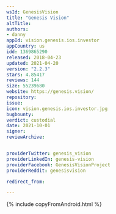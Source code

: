 ```yaml
---
wsId: GenesisVision
title: "Genesis Vision"
altTitle: 
authors:
- danny
appId: vision.genesis.ios.investor
appCountry: us
idd: 1369865290
released: 2018-04-23
updated: 2021-04-20
version: "2.2.3"
stars: 4.85417
reviews: 144
size: 55239680
website: https://genesis.vision/
repository: 
issue: 
icon: vision.genesis.ios.investor.jpg
bugbounty: 
verdict: custodial
date: 2021-10-01
signer: 
reviewArchive:


providerTwitter: genesis_vision
providerLinkedIn: genesis-vision
providerFacebook: GenesisVisionProject
providerReddit: genesisvision

redirect_from:

---
```


{% include copyFromAndroid.html %}
